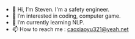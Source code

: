 - 👋 Hi, I’m Steven. I'm a safety engineer.
- 👀 I’m interested in coding, computer game.
- 🌱 I’m currently learning NLP.
- 📫 How to reach me : caoxiaoyu321@yeah.net

<!---
nonoback1/nonoback1 is a ✨ special ✨ repository because its `README.md` (this file) appears on your GitHub profile.
You can click the Preview link to take a look at your changes.
--->
